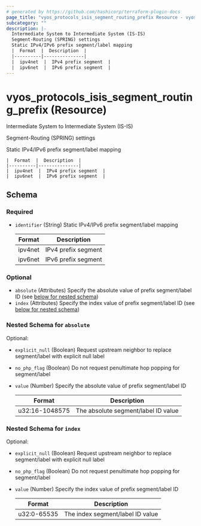 ```yaml
---
# generated by https://github.com/hashicorp/terraform-plugin-docs
page_title: "vyos_protocols_isis_segment_routing_prefix Resource - vyos"
subcategory: ""
description: |-
  Intermediate System to Intermediate System (IS-IS)
  Segment-Routing (SPRING) settings
  Static IPv4/IPv6 prefix segment/label mapping
  |  Format  |  Description  |
  |----------|---------------|
  |  ipv4net  |  IPv4 prefix segment  |
  |  ipv6net  |  IPv6 prefix segment  |
---
```


# vyos_protocols_isis_segment_routing_prefix (Resource)

Intermediate System to Intermediate System (IS-IS)

Segment-Routing (SPRING) settings

Static IPv4/IPv6 prefix segment/label mapping

    |  Format  |  Description  |
    |----------|---------------|
    |  ipv4net  |  IPv4 prefix segment  |
    |  ipv6net  |  IPv6 prefix segment  |



<!-- schema generated by tfplugindocs -->
## Schema

### Required

- `identifier` (String) Static IPv4/IPv6 prefix segment/label mapping

    |  Format  |  Description  |
    |----------|---------------|
    |  ipv4net  |  IPv4 prefix segment  |
    |  ipv6net  |  IPv6 prefix segment  |

### Optional

- `absolute` (Attributes) Specify the absolute value of prefix segment/label ID (see [below for nested schema](#nestedatt--absolute))
- `index` (Attributes) Specify the index value of prefix segment/label ID (see [below for nested schema](#nestedatt--index))

<a id="nestedatt--absolute"></a>
### Nested Schema for `absolute`

Optional:

- `explicit_null` (Boolean) Request upstream neighbor to replace segment/label with explicit null label
- `no_php_flag` (Boolean) Do not request penultimate hop popping for segment/label
- `value` (Number) Specify the absolute value of prefix segment/label ID

    |  Format  |  Description  |
    |----------|---------------|
    |  u32:16-1048575  |  The absolute segment/label ID value  |


<a id="nestedatt--index"></a>
### Nested Schema for `index`

Optional:

- `explicit_null` (Boolean) Request upstream neighbor to replace segment/label with explicit null label
- `no_php_flag` (Boolean) Do not request penultimate hop popping for segment/label
- `value` (Number) Specify the index value of prefix segment/label ID

    |  Format  |  Description  |
    |----------|---------------|
    |  u32:0-65535  |  The index segment/label ID value  |
